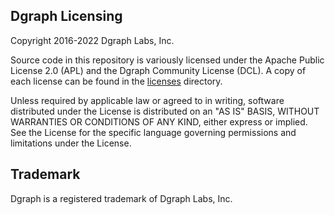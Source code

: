 ## Dgraph Licensing

Copyright 2016-2022 Dgraph Labs, Inc.

Source code in this repository is variously licensed under the Apache Public
License 2.0 (APL) and the Dgraph Community License (DCL). A copy of each license
can be found in the [licenses](./licenses/) directory.

Unless required by applicable law or agreed to in writing, software distributed
under the License is distributed on an "AS IS" BASIS, WITHOUT WARRANTIES OR
CONDITIONS OF ANY KIND, either express or implied.  See the License for the
specific language governing permissions and limitations under the License.

## Trademark

Dgraph is a registered trademark of Dgraph Labs, Inc.
